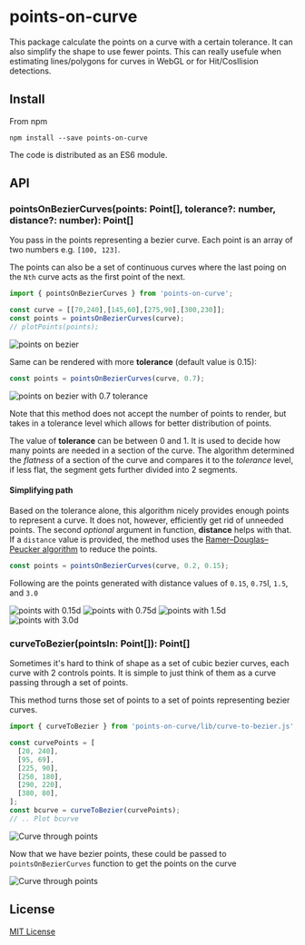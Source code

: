 # points-on-curve

This package calculate the points on a curve with a certain tolerance. It can also simplify the shape to use fewer points. 
This can really usefule when estimating lines/polygons for curves in WebGL or for Hit/Cosllision detections. 

## Install

From npm

```
npm install --save points-on-curve
```

The code is distributed as an ES6 module. 

## API

### pointsOnBezierCurves(points: Point[], tolerance?: number, distance?: number): Point[]

You pass in the points representing a bezier curve. Each point is an array of two numbers e.g. `[100, 123]`.

The points can also be a set of continuous curves where the last poing on the `Nth` curve acts as the first point of the next. 

```javascript
import { pointsOnBezierCurves } from 'points-on-curve';

const curve = [[70,240],[145,60],[275,90],[300,230]];
const points = pointsOnBezierCurves(curve);
// plotPoints(points);
```

![points on bezier](https://user-images.githubusercontent.com/833927/79051836-45630300-7be7-11ea-8cb6-cba2695a4807.png)

Same can be rendered with more **tolerance** (default value is 0.15):

```javascript
const points = pointsOnBezierCurves(curve, 0.7);
```
![points on bezier with 0.7 tolerance](https://user-images.githubusercontent.com/833927/79051837-45fb9980-7be7-11ea-9583-52cf882e770e.png)

Note that this method does not accept the number of points to render, but takes in a tolerance level which allows for better distribution of points. 

The value of **tolerance** can be between 0 and 1. It is used to decide how many points are needed in a section of the curve. The algorithm determined the *flatness* of a section of the curve and compares it to the *tolerance* level, if less flat, the segment gets further divided into 2 segments. 


#### Simplifying path

Based on the tolerance alone, this algorithm nicely provides enough points to represent a curve. It does not, however, efficiently get rid of unneeded points. The second *optional* argument in function, **distance** helps with that. If a `distance` value is provided, the method uses the [Ramer–Douglas–Peucker algorithm](https://en.wikipedia.org/wiki/Ramer%E2%80%93Douglas%E2%80%93Peucker_algorithm) to reduce the points. 

```javascript
const points = pointsOnBezierCurves(curve, 0.2, 0.15);
```

Following are the points generated with distance values of `0.15`, `0.75`l, `1.5`, and `3.0`

![points with 0.15d](https://user-images.githubusercontent.com/833927/79051853-53b11f00-7be7-11ea-8970-7cc3f7621142.png)
![points with 0.75d](https://user-images.githubusercontent.com/833927/79051854-5449b580-7be7-11ea-9601-a1dd418b10d8.png)
![points with 1.5d](https://user-images.githubusercontent.com/833927/79051855-5449b580-7be7-11ea-9ab4-139beb0faf11.png)
![points with 3.0d](https://user-images.githubusercontent.com/833927/79051856-54e24c00-7be7-11ea-9f52-34e3ad9c81bd.png)

### curveToBezier(pointsIn: Point[]): Point[]

Sometimes it's hard to think of shape as a set of cubic bezier curves, each curve with 2 controls points. It is simple to just think of them as a curve passing through a set of points. 

This method turns those set of points to a set of points representing bezier curves.

```javascript
import { curveToBezier } from 'points-on-curve/lib/curve-to-bezier.js';

const curvePoints = [
  [20, 240],
  [95, 69],
  [225, 90],
  [250, 180],
  [290, 220],
  [380, 80],
];
const bcurve = curveToBezier(curvePoints);
// .. Plot bcurve
```
![Curve through points](https://user-images.githubusercontent.com/833927/79051797-12b90a80-7be7-11ea-92d2-5cb79adcbe30.png)

Now that we have bezier points, these could be passed to `pointsOnBezierCurves` function to get the points on the curve

![Curve through points](https://user-images.githubusercontent.com/833927/79051798-1351a100-7be7-11ea-8465-959a22b72371.png)


## License
[MIT License](https://github.com/pshihn/bezier-points/blob/master/LICENSE)

